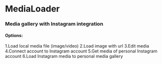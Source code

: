 # MediaLoader
### Media gallery with Instagram integration 
#### Options:
1.Load local media file (image/video)
2.Load image with url
3.Edit media
4.Connect account to Instagram account
5.Get media of personal Instagram account
6.Load Instagram media to personal media gallery 
